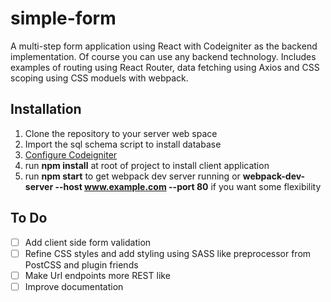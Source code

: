 # simple-form

A multi-step form application using React with Codeigniter as the backend implementation. Of course you can use any backend technology.
Includes examples of routing using React Router, data fetching using Axios and CSS scoping using CSS moduels with webpack. 

## Installation
1. Clone the repository to your server web space 
2. Import the sql schema script to install database 
3. [Configure Codeigniter](http://www.codeigniter.com/user_guide/installation/index.html)
4. run **npm install** at root of project to install client application
5. run **npm start** to get webpack dev server running or **webpack-dev-server --host www.example.com --port 80** if you want some flexibility 

## To Do
- [ ] Add client side form validation
- [ ] Refine CSS styles and add styling using SASS like preprocessor from PostCSS and plugin friends 
- [ ] Make Url endpoints more REST like 
- [ ] Improve documentation

